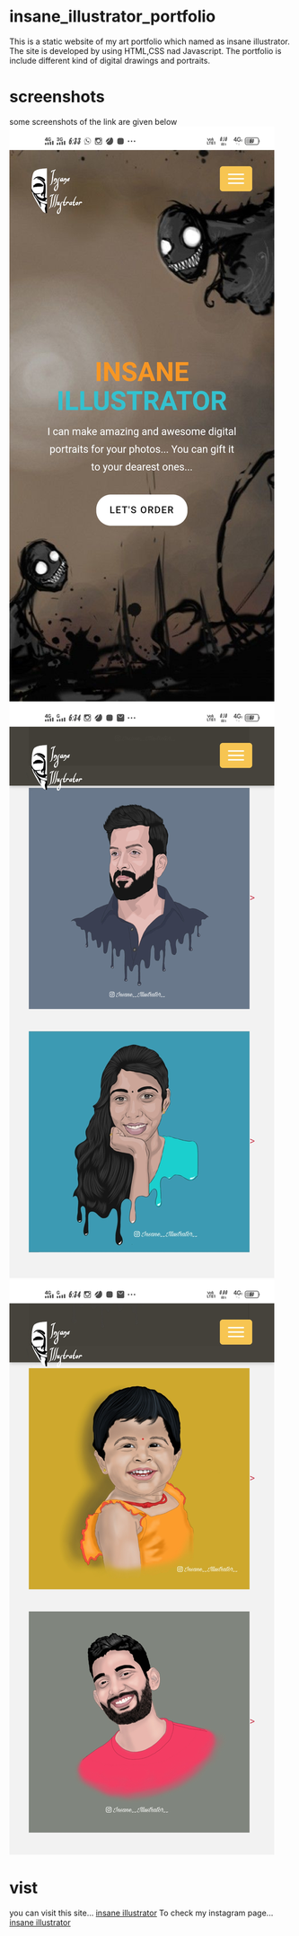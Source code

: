 # insane_illustrator_portfolio
This is a static website of my art portfolio which named as insane illustrator. The site is developed by using HTML,CSS nad Javascript. The portfolio is include different kind of digital drawings and portraits.
# screenshots
some screenshots of the link are given below
<img src="screenshots/Screenshot_1.jpg">  <img src="screenshots/Screenshot_2.jpg"> <img src="screenshots/Screenshot_3.jpg">
# vist
you can visit this site... [insane illustrator](https://paulvarkey758.github.io/insane_illustrator_portfolio/)
To check my instagram page... [insane illustrator](https://instagram.com/insane__illustrator__?igshid=cp0bcrwz5jyb)
